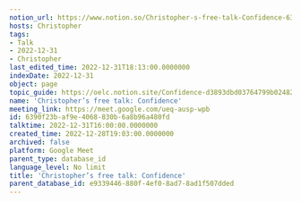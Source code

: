 ```yaml
---
notion_url: https://www.notion.so/Christopher-s-free-talk-Confidence-6390f23baf9e4068830b6a8b96a480fd
hosts: Christopher
tags:
- Talk
- 2022-12-31
- Christopher
last_edited_time: 2022-12-31T18:13:00.0000000
indexDate: 2022-12-31
object: page
topic_guide: https://oelc.notion.site/Confidence-d3893dbd03764799b02482c0b3783b08
name: 'Christopher’s free talk: Confidence'
meeting_link: https://meet.google.com/ueq-ausp-wpb
id: 6390f23b-af9e-4068-830b-6a8b96a480fd
talktime: 2022-12-31T16:00:00.0000000
created_time: 2022-12-28T19:03:00.0000000
archived: false
platform: Google Meet
parent_type: database_id
language_level: No limit
title: 'Christopher’s free talk: Confidence'
parent_database_id: e9339446-880f-4ef0-8ad7-8ad1f507dded
---
```




























